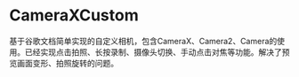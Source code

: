 # CameraXCustom
基于谷歌文档简单实现的自定义相机，包含CameraX、Camera2、Camera的使用。已经实现点击拍照、长按录制、摄像头切换、手动点击对焦等功能。解决了预览画面变形、拍照旋转的问题。
